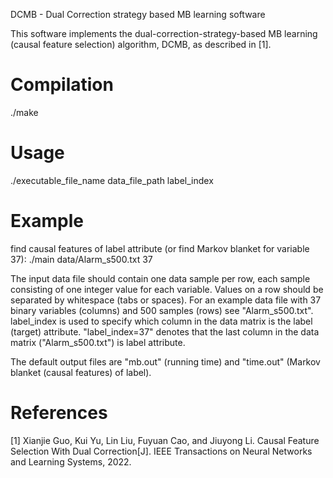 DCMB - Dual Correction strategy based MB learning software

This software implements the dual-correction-strategy-based MB learning (causal feature selection) algorithm, DCMB, as described in [1].


Compilation
===========
./make


Usage
=====
./executable_file_name data_file_path label_index

Example
========
find causal features of label attribute (or find Markov blanket for variable 37):
./main data/Alarm_s500.txt 37


The input data file should contain one data sample per row, each sample consisting of one integer value for each variable. Values on a row should be separated by whitespace (tabs or spaces). For an example data file with 37 binary variables (columns) and 500 samples (rows) see "Alarm_s500.txt". label_index is used to specify which column in the data matrix is the label (target) attribute. "label_index=37" denotes that the last column in the data matrix ("Alarm_s500.txt") is label attribute.


The default output files are "mb.out" (running time) and "time.out" (Markov blanket (causal features) of label).

References
==========
[1] Xianjie Guo, Kui Yu, Lin Liu, Fuyuan Cao, and Jiuyong Li. Causal Feature Selection With Dual Correction[J]. IEEE Transactions on Neural Networks and Learning Systems, 2022.

